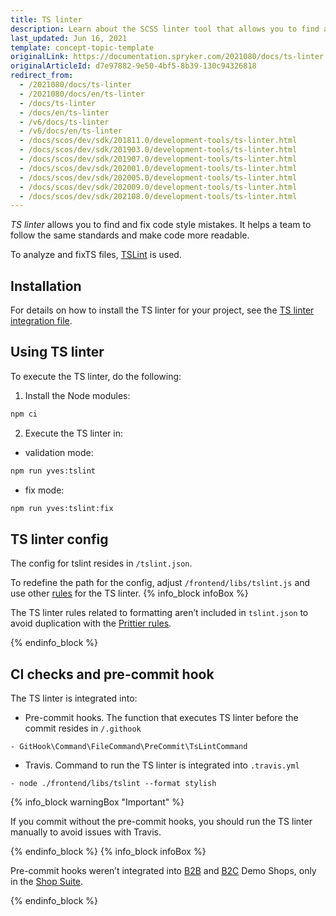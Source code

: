 ```yaml
---
title: TS linter
description: Learn about the SCSS linter tool that allows you to find and fix mistakes in the code style.
last_updated: Jun 16, 2021
template: concept-topic-template
originalLink: https://documentation.spryker.com/2021080/docs/ts-linter
originalArticleId: d7e97882-9e50-4bf5-8b39-130c94326818
redirect_from:
  - /2021080/docs/ts-linter
  - /2021080/docs/en/ts-linter
  - /docs/ts-linter
  - /docs/en/ts-linter
  - /v6/docs/ts-linter
  - /v6/docs/en/ts-linter
  - /docs/scos/dev/sdk/201811.0/development-tools/ts-linter.html
  - /docs/scos/dev/sdk/201903.0/development-tools/ts-linter.html
  - /docs/scos/dev/sdk/201907.0/development-tools/ts-linter.html
  - /docs/scos/dev/sdk/202001.0/development-tools/ts-linter.html
  - /docs/scos/dev/sdk/202005.0/development-tools/ts-linter.html
  - /docs/scos/dev/sdk/202009.0/development-tools/ts-linter.html
  - /docs/scos/dev/sdk/202108.0/development-tools/ts-linter.html
---
```


*TS linter* allows you to find and fix code style mistakes. It helps a team to follow the same standards and make code more readable.

 To analyze and fixTS files, [TSLint](https://palantir.github.io/tslint/) is used.

##  Installation
For details on how to install the TS linter for your project, see the [TS linter integration file](/docs/scos/dev/technical-enhancement-integration-guides/integrating-development-tools/integrating-ts-linter.html).

##  Using TS linter

To execute the TS linter, do the following:

1. Install the Node modules:
```bash
npm ci
```
2. Execute the TS linter in:
* validation mode:
```bash
npm run yves:tslint
```
* fix mode:
```bash
npm run yves:tslint:fix
```
## TS linter config

The config for tslint resides in `/tslint.json`.

To redefine the path for the config, adjust `/frontend/libs/tslint.js` and use other [rules](https://palantir.github.io/tslint/rules/) for the TS linter.
{% info_block infoBox %}

The TS linter rules related to formatting aren’t included in `tslint.json` to avoid duplication with the [Prittier rules](https://www.npmjs.com/package/@spryker/frontend-config.prettier).

{% endinfo_block %}

## CI checks and pre-commit hook

The TS linter is integrated into:

* Pre-commit hooks.
 The function that executes TS linter before the commit resides in `/.githook`
 ```
- GitHook\Command\FileCommand\PreCommit\TsLintCommand
```
* Travis.
Command to run the TS linter is integrated into `.travis.yml`

```
- node ./frontend/libs/tslint --format stylish
```

{% info_block warningBox "Important" %}

If you commit without the pre-commit hooks, you should run the TS linter manually to avoid issues with Travis.

{% endinfo_block %}
{% info_block infoBox %}

Pre-commit hooks weren’t integrated into [B2B](https://github.com/spryker-shop/b2b-demo-shop) and [B2C](https://github.com/spryker-shop/b2c-demo-shop) Demo Shops, only in the [Shop Suite](https://github.com/spryker-shop/suite).

{% endinfo_block %}
